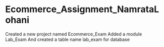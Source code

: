 # Ecommerce_Assignment_NamrataLohani
Created a new project named Ecommerce_Exam
Added a module Lab_Exam
And created a table name lab_exam for database
